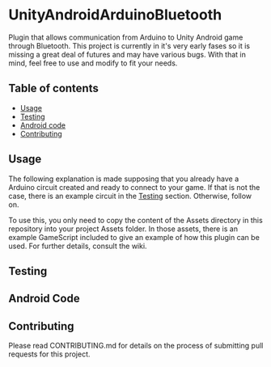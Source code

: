 # UnityAndroidArduinoBluetooth

Plugin that allows communication from Arduino to Unity Android game through Bluetooth. This project is currently in it's very early fases so it is missing a great deal of futures and may have various bugs. With that in mind, feel free to use and modify to fit your needs.  

## Table of contents

* [Usage](#usage)
* [Testing](#testing)
* [Android code](#android-code)
* [Contributing](#contributing)

## Usage

The following explanation is made supposing that you already have a Arduino circuit created and ready to connect to your game. If that is not the case, there is an example circuit in the [Testing](#testing) section. Otherwise, follow on.  

To use this, you only need to copy the content of the Assets directory in this repository into your project Assets folder. In those assets, there is an example GameScript included to give an example of how this plugin can be used. For further details, consult the wiki.

## Testing

## Android Code

## Contributing

Please read CONTRIBUTING.md for details on the process of submitting pull requests for this project.
